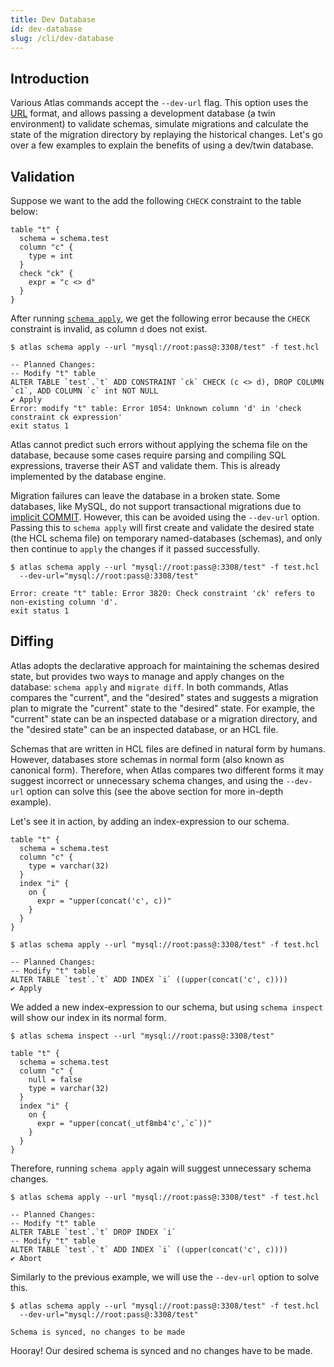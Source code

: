 ```yaml
---
title: Dev Database
id: dev-database
slug: /cli/dev-database
---
```

## Introduction

Various Atlas commands accept the `--dev-url` flag. This option uses the [URL](url.mdx) format, and allows passing
a development database (a twin environment) to validate schemas, simulate migrations and calculate the state of the
migration directory by replaying the historical changes. Let's go over a few examples to explain the benefits of using
a dev/twin database.

## Validation

Suppose we want to the add the following `CHECK` constraint to the table below: 

```hcl title="test.hcl" {6-8}
table "t" {
  schema = schema.test
  column "c" {
    type = int
  }
  check "ck" {
    expr = "c <> d"
  }
}
```

After running [`schema apply`](reference.md#atlas-schema-apply), we get the following error because the `CHECK`
constraint is invalid, as column `d` does not exist.

```shell
$ atlas schema apply --url "mysql://root:pass@:3308/test" -f test.hcl
```
```text
-- Planned Changes:
-- Modify "t" table
ALTER TABLE `test`.`t` ADD CONSTRAINT `ck` CHECK (c <> d), DROP COLUMN `c1`, ADD COLUMN `c` int NOT NULL
✔ Apply
Error: modify "t" table: Error 1054: Unknown column 'd' in 'check constraint ck expression'
exit status 1
```

Atlas cannot predict such errors without applying the schema file on the database, because some cases require parsing
and compiling SQL expressions, traverse their AST and validate them. This is already implemented by the database engine.

Migration failures can leave the database in a broken state. Some databases, like MySQL, do not support transactional
migrations due to [implicit COMMIT](https://dev.mysql.com/doc/refman/8.0/en/implicit-commit.html). However, this can be
avoided using the `--dev-url` option. Passing this to `schema apply` will first create and validate the desired state
(the HCL schema file) on temporary named-databases (schemas), and only then continue to `apply` the changes if it passed
successfully.

```shell
$ atlas schema apply --url "mysql://root:pass@:3308/test" -f test.hcl
  --dev-url="mysql://root:pass@:3308/test"
```
```text
Error: create "t" table: Error 3820: Check constraint 'ck' refers to non-existing column 'd'.
exit status 1
```

## Diffing

Atlas adopts the declarative approach for maintaining the schemas desired state, but provides two ways to manage and
apply changes on the database: `schema apply` and `migrate diff`. In both commands, Atlas compares the "current", and the
"desired" states and suggests a migration plan to migrate the "current" state to the "desired" state. For example, the
"current" state can be an inspected database or a migration directory, and the "desired state" can be an inspected
database, or an HCL file.

Schemas that are written in HCL files are defined in natural form by humans. However, databases store schemas in 
normal form (also known as canonical form). Therefore, when Atlas compares two different forms it may suggest incorrect
or unnecessary schema changes, and using the `--dev-url` option can solve this (see the above section for more
in-depth example).

Let's see it in action, by adding an index-expression to our schema.

```hcl title="test.hcl" {6-10}
table "t" {
  schema = schema.test
  column "c" {
    type = varchar(32)
  }
  index "i" {
    on {
      expr = "upper(concat('c', c))"
    }
  }
}
```

```shell
$ atlas schema apply --url "mysql://root:pass@:3308/test" -f test.hcl 
```
```text
-- Planned Changes:
-- Modify "t" table
ALTER TABLE `test`.`t` ADD INDEX `i` ((upper(concat('c', c))))
✔ Apply
```

We added a new index-expression to our schema, but using `schema inspect` will show our index in its normal form.

```shell
$ atlas schema inspect --url "mysql://root:pass@:3308/test"  
```
```hcl {7-11}
table "t" {
  schema = schema.test
  column "c" {
    null = false
    type = varchar(32)
  }
  index "i" {
    on {
      expr = "upper(concat(_utf8mb4'c',`c`))"
    }
  }
}
```

Therefore, running `schema apply` again will suggest unnecessary schema changes.
```shell
$ atlas schema apply --url "mysql://root:pass@:3308/test" -f test.hcl 
```
```text
-- Planned Changes:
-- Modify "t" table
ALTER TABLE `test`.`t` DROP INDEX `i`
-- Modify "t" table
ALTER TABLE `test`.`t` ADD INDEX `i` ((upper(concat('c', c))))
✔ Abort
```

Similarly to the previous example, we will use the `--dev-url` option to solve this.

```shell
$ atlas schema apply --url "mysql://root:pass@:3308/test" -f test.hcl
  --dev-url="mysql://root:pass@:3308/test"
```
```text
Schema is synced, no changes to be made
```

Hooray! Our desired schema is synced and no changes have to be made.
